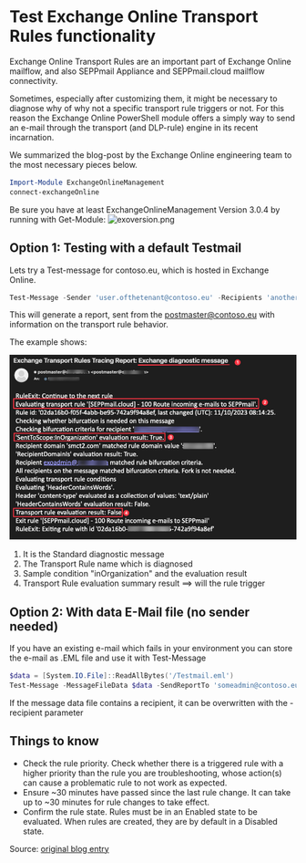 # Test Exchange Online Transport Rules functionality

Exchange Online Transport Rules are an important part of Exchange Online mailflow, and also SEPPmail Appliance and SEPPmail.cloud mailflow connectivity.

Sometimes, especially after customizing them, it might be necessary to diagnose why of why not a specific transport rule triggers or not. For this reason the Exchange Online PowerShell module offers a simply way to send an e-mail through the transport (and DLP-rule) engine in its recent incarnation.

We summarized the blog-post by the Exchange Online engineering team to the most necessary pieces below.

```powershell
Import-Module ExchangeOnlineManagement
connect-exchangeOnline
```

Be sure you have at least ExchangeOnlineManagement Version 3.0.4 by running with Get-Module:
![exoversion.png]('https://github.com/seppmail/ExchangeOnline-FAQ/exoversion.png)


## Option 1: Testing with a default Testmail

Lets try a Test-message for contoso.eu, which is hosted in Exchange Online.

```powershell
Test-Message -Sender 'user.ofthetenant@contoso.eu' -Recipients 'anotheruser.ofthetenant@contoso.eu' -SendReportTo 'someadmin@contoso.eu' -TransportRules
```

This will generate a report, sent from the postmaster@contoso.eu with information on the transport rule behavior.

The example shows:

![TransPortRuledDiagnostic](./TransPortRuleDiag.png)

1. It is the Standard diagnostic message
2. The Transport Rule name which is diagnosed
3. Sample condition "inOrganization" and the evaluation result
4. Transport Rule evaluation summary result ==> will the rule trigger

## Option 2: With data E-Mail file (no sender needed)

If you have an existing e-mail which fails in your environment you can store the e-mail as .EML file and use it with Test-Message

```powershell
$data = [System.IO.File]::ReadAllBytes('/Testmail.eml')
Test-Message -MessageFileData $data -SendReportTo 'someadmin@contoso.eu' -TransportRules
```

If the message data file contains a recipient, it can be overwritten with the -recipient parameter

## Things to know

- Check the rule priority. Check whether there is a triggered rule with a higher priority than the rule you are troubleshooting, whose action(s) can cause a problematic rule to not work as expected.
- Ensure ~30 minutes have passed since the last rule change.  It can take up to ~30 minutes for rule changes to take effect.
- Confirm the rule state. Rules must be in an Enabled state to be evaluated.  When rules are created, they are by default in a Disabled state.

Source: [original blog entry](https://techcommunity.microsoft.com/t5/exchange-team-blog/how-to-troubleshoot-exchange-online-transport-rules-using-the/ba-p/4000219)
